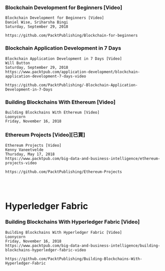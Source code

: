 ### Blockchain Development for Beginners [Video]
```
Blockchain Development for Beginners [Video]
Daniel Wise, Sriharsha Bingi
Saturday, September 29, 2018

https://github.com/PacktPublishing/Blockchain-for-beginners
```

### Blockchain Application Development in 7 Days
```
Blockchain Application Development in 7 Days [Video]
Will Button
Saturday, September 29, 2018
https://www.packtpub.com/application-development/blockchain-application-development-7-days-video

https://github.com/PacktPublishing/-Blockchain-Application-Development-in-7-Days

```


### Building Blockchains With Ethereum [Video]
```
Building Blockchains With Ethereum [Video]
Loonycorn
Friday, November 16, 2018

```
### Ethereum Projects [Video][已買]
```
Ethereum Projects [Video]
Kenny Vaneetvelde
Thursday, May 17, 2018
https://www.packtpub.com/big-data-and-business-intelligence/ethereum-projects-video

https://github.com/PacktPublishing/Ethereum-Projects
```
###
```

```
###
```

```
# Hyperledger Fabric

### Building Blockchains With Hyperledger Fabric [Video]
```
Building Blockchains With Hyperledger Fabric [Video]
Loonycorn
Friday, November 16, 2018 
https://www.packtpub.com/big-data-and-business-intelligence/building-blockchains-hyperledger-fabric-video

https://github.com/PacktPublishing/Building-Blockchains-With-Hyperledger-Fabric
```
###
```

```
###
```

```
###
```

```
###
```

```
###
```

```
